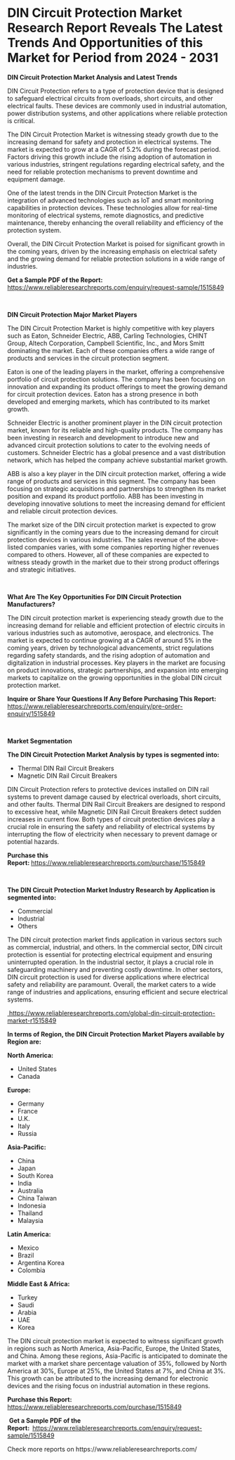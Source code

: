 <p><h1>DIN Circuit Protection Market Research Report Reveals The Latest Trends And Opportunities of this Market for Period from 2024 - 2031</h1></p><p><strong>DIN Circuit Protection Market Analysis and Latest Trends</strong></p>
<p><p>DIN Circuit Protection refers to a type of protection device that is designed to safeguard electrical circuits from overloads, short circuits, and other electrical faults. These devices are commonly used in industrial automation, power distribution systems, and other applications where reliable protection is critical.</p><p>The DIN Circuit Protection Market is witnessing steady growth due to the increasing demand for safety and protection in electrical systems. The market is expected to grow at a CAGR of 5.2% during the forecast period. Factors driving this growth include the rising adoption of automation in various industries, stringent regulations regarding electrical safety, and the need for reliable protection mechanisms to prevent downtime and equipment damage.</p><p>One of the latest trends in the DIN Circuit Protection Market is the integration of advanced technologies such as IoT and smart monitoring capabilities in protection devices. These technologies allow for real-time monitoring of electrical systems, remote diagnostics, and predictive maintenance, thereby enhancing the overall reliability and efficiency of the protection system.</p><p>Overall, the DIN Circuit Protection Market is poised for significant growth in the coming years, driven by the increasing emphasis on electrical safety and the growing demand for reliable protection solutions in a wide range of industries.</p></p>
<p><strong>Get a Sample PDF of the Report:&nbsp;</strong> <a href="https://www.reliableresearchreports.com/enquiry/request-sample/1515849">https://www.reliableresearchreports.com/enquiry/request-sample/1515849</a></p>
<p>&nbsp;</p>
<p><strong>DIN Circuit Protection Major Market Players</strong></p>
<p><p>The DIN Circuit Protection Market is highly competitive with key players such as Eaton, Schneider Electric, ABB, Carling Technologies, CHINT Group, Altech Corporation, Campbell Scientific, Inc., and Mors Smitt dominating the market. Each of these companies offers a wide range of products and services in the circuit protection segment.</p><p>Eaton is one of the leading players in the market, offering a comprehensive portfolio of circuit protection solutions. The company has been focusing on innovation and expanding its product offerings to meet the growing demand for circuit protection devices. Eaton has a strong presence in both developed and emerging markets, which has contributed to its market growth.</p><p>Schneider Electric is another prominent player in the DIN circuit protection market, known for its reliable and high-quality products. The company has been investing in research and development to introduce new and advanced circuit protection solutions to cater to the evolving needs of customers. Schneider Electric has a global presence and a vast distribution network, which has helped the company achieve substantial market growth.</p><p>ABB is also a key player in the DIN circuit protection market, offering a wide range of products and services in this segment. The company has been focusing on strategic acquisitions and partnerships to strengthen its market position and expand its product portfolio. ABB has been investing in developing innovative solutions to meet the increasing demand for efficient and reliable circuit protection devices.</p><p>The market size of the DIN circuit protection market is expected to grow significantly in the coming years due to the increasing demand for circuit protection devices in various industries. The sales revenue of the above-listed companies varies, with some companies reporting higher revenues compared to others. However, all of these companies are expected to witness steady growth in the market due to their strong product offerings and strategic initiatives.</p></p>
<p>&nbsp;</p>
<p><strong>What Are The Key Opportunities For DIN Circuit Protection Manufacturers?</strong></p>
<p><p>The DIN circuit protection market is experiencing steady growth due to the increasing demand for reliable and efficient protection of electric circuits in various industries such as automotive, aerospace, and electronics. The market is expected to continue growing at a CAGR of around 5% in the coming years, driven by technological advancements, strict regulations regarding safety standards, and the rising adoption of automation and digitalization in industrial processes. Key players in the market are focusing on product innovations, strategic partnerships, and expansion into emerging markets to capitalize on the growing opportunities in the global DIN circuit protection market.</p></p>
<p><strong>Inquire or Share Your Questions If Any Before Purchasing This Report:</strong> <a href="https://www.reliableresearchreports.com/enquiry/pre-order-enquiry/1515849">https://www.reliableresearchreports.com/enquiry/pre-order-enquiry/1515849</a></p>
<p>&nbsp;</p>
<p><strong>Market Segmentation</strong></p>
<p><strong>The DIN Circuit Protection Market Analysis by types is segmented into:</strong></p>
<p><ul><li>Thermal DIN Rail Circuit Breakers</li><li>Magnetic DIN Rail Circuit Breakers</li></ul></p>
<p><p>DIN Circuit Protection refers to protective devices installed on DIN rail systems to prevent damage caused by electrical overloads, short circuits, and other faults. Thermal DIN Rail Circuit Breakers are designed to respond to excessive heat, while Magnetic DIN Rail Circuit Breakers detect sudden increases in current flow. Both types of circuit protection devices play a crucial role in ensuring the safety and reliability of electrical systems by interrupting the flow of electricity when necessary to prevent damage or potential hazards.</p></p>
<p><strong>Purchase this Report:&nbsp;</strong><a href="https://www.reliableresearchreports.com/purchase/1515849">https://www.reliableresearchreports.com/purchase/1515849</a></p>
<p>&nbsp;</p>
<p><strong>The DIN Circuit Protection Market Industry Research by Application is segmented into:</strong></p>
<p><ul><li>Commercial</li><li>Industrial</li><li>Others</li></ul></p>
<p><p>The DIN circuit protection market finds application in various sectors such as commercial, industrial, and others. In the commercial sector, DIN circuit protection is essential for protecting electrical equipment and ensuring uninterrupted operation. In the industrial sector, it plays a crucial role in safeguarding machinery and preventing costly downtime. In other sectors, DIN circuit protection is used for diverse applications where electrical safety and reliability are paramount. Overall, the market caters to a wide range of industries and applications, ensuring efficient and secure electrical systems.</p></p>
<p><a href="https://www.reliableresearchreports.com/global-din-circuit-protection-market-r1515849">&nbsp;https://www.reliableresearchreports.com/global-din-circuit-protection-market-r1515849</a></p>
<p><strong>In terms of Region, the DIN Circuit Protection Market Players available by Region are:</strong></p>
<p>
    <p> <strong> North America: </strong>
        <ul>
            <li>United States</li>
            <li>Canada</li>
        </ul>
        </p> 
    <p> <strong> Europe: </strong>
        <ul>
            <li>Germany</li>
            <li>France</li>
            <li>U.K.</li>
            <li>Italy</li>
            <li>Russia</li>
        </ul>
        </p> 
    <p> <strong> Asia-Pacific: </strong>
        <ul>
            <li>China</li>
            <li>Japan</li>
            <li>South Korea</li>
            <li>India</li>
            <li>Australia</li>
            <li>China Taiwan</li>
            <li>Indonesia</li>
            <li>Thailand</li>
            <li>Malaysia</li>
        </ul>
        </p> 
    <p> <strong> Latin America: </strong>
        <ul>
            <li>Mexico</li>
            <li>Brazil</li>
            <li>Argentina Korea</li>
            <li>Colombia</li>
        </ul>
        </p> 
    <p> <strong> Middle East & Africa: </strong>
        <ul>
            <li>Turkey</li>
            <li>Saudi</li>
            <li>Arabia</li>
            <li>UAE</li>
            <li>Korea</li>
        </ul>
    </p>
    </p>
<p><p>The DIN circuit protection market is expected to witness significant growth in regions such as North America, Asia-Pacific, Europe, the United States, and China. Among these regions, Asia-Pacific is anticipated to dominate the market with a market share percentage valuation of 35%, followed by North America at 30%, Europe at 25%, the United States at 7%, and China at 3%. This growth can be attributed to the increasing demand for electronic devices and the rising focus on industrial automation in these regions.</p></p>
<p><strong>Purchase this Report: </strong><a href="https://www.reliableresearchreports.com/purchase/1515849">https://www.reliableresearchreports.com/purchase/1515849</a></p>
<p>&nbsp;<strong>Get a Sample PDF of the Report:&nbsp;&nbsp;</strong><a href="https://www.reliableresearchreports.com/enquiry/request-sample/1515849">https://www.reliableresearchreports.com/enquiry/request-sample/1515849</a></p>
<p><strong></strong></p>
<p>Check more reports on https://www.reliableresearchreports.com/</p>